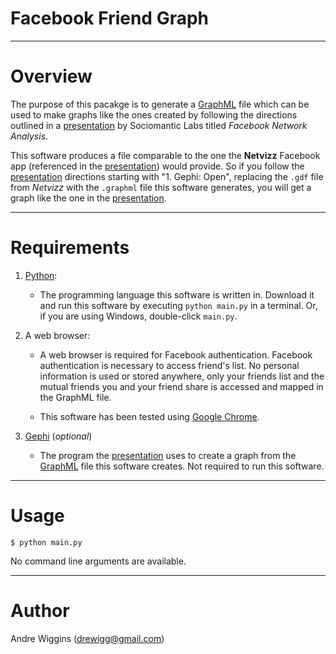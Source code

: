 Facebook Friend Graph
=====================

---

Overview
========

The purpose of this pacakge is to generate a [GraphML][2] file
which can be used to make graphs like the ones created by following the directions outlined
in a [presentation][1] by Sociomantic Labs titled *Facebook Network Analysis*.

This software produces a file comparable to the one the **Netvizz** Facebook app (referenced in the [presentation][1]) 
would provide. So if you follow the [presentation][1] directions starting with "1. Gephi: Open", replacing the `.gdf`
file from *Netvizz* with the `.graphml` file this software generates, you will get a graph like the one in the [presentation][1].

---

Requirements
============

1. [Python](http://www.python.org/):

    - The programming language this software is written in. Download it and run this software by executing `python main.py` in
    a terminal. Or, if you are using Windows, double-click `main.py`.

2. A web browser:

    - A web browser is required for Facebook authentication. Facebook authentication is necessary to access friend's list. No personal
    information is used or stored anywhere, only your friends list and the mutual friends you and your friend share is accessed and mapped
    in the GraphML file.

    - This software has been tested using [Google Chrome](http://www.google.com/chrome).

3. [Gephi](http://www.gephi.org) (*optional*)

    - The program the [presentation][1] uses to create a graph from the [GraphML][2] file this software creates. Not required to run this software.

---

Usage
=====

`$ python main.py`

No command line arguments are available.

---

Author
======

Andre Wiggins (drewigg@gmail.com)

[1]: http://www.slideshare.net/sociomantic/facebook-network-analysis-using-gephi-3996673 "Facebook Network Analysis Using Gephi"
[2]: http://graphml.graphdrawing.org/ "GraphML"